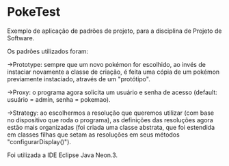# PokeTest
Exemplo de aplicação de padrões de projeto, para a disciplina de Projeto de Software.

Os padrões utilizados foram:

->Prototype: sempre que um novo pokémon for escolhido, ao invés de instaciar novamente a classe de criação, é feita uma cópia de um pokémon previamente instaciado, através de um "protótipo".

->Proxy: o programa agora solicita um usuário e senha de acesso (default: usuário = admin, senha = pokemao).

->Strategy: ao escolhermos a resolução que queremos utilizar (com base no dispositivo que roda o programa), as definições das resoluções agora estão mais organizadas (foi criada uma classe abstrata, que foi estendida em classes filhas que setam as resoluções em seus métodos "configurarDisplay()").

Foi utilizada a IDE Eclipse Java Neon.3.
